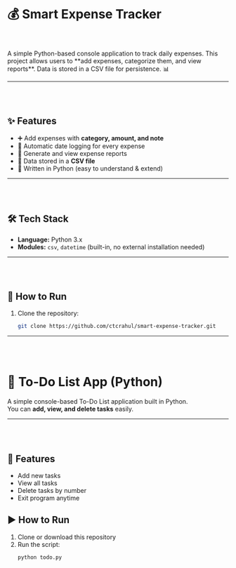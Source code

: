 
# 💰 Smart Expense Tracker

<br>
</br>
A simple Python-based console application to track daily expenses.  
This project allows users to **add expenses, categorize them, and view reports**.  
Data is stored in a CSV file for persistence. 📊




---
<br>

</br>


## ✨ Features
- ➕ Add expenses with **category, amount, and note**  
- 📅 Automatic date logging for every expense  
- 📑 Generate and view expense reports  
- 💾 Data stored in a **CSV file**  
- 🐍 Written in Python (easy to understand & extend)

---

<br>

</br>


## 🛠️ Tech Stack
- **Language:** Python 3.x  
- **Modules:** `csv`, `datetime` (built-in, no external installation needed)

---
<br>

</br>

## 🚀 How to Run
1. Clone the repository:
   ```bash
   git clone https://github.com/ctcrahul/smart-expense-tracker.git
---


<br>

</br>





# 📝 To-Do List App (Python)

A simple console-based To-Do List application built in Python.  
You can **add, view, and delete tasks** easily.

---

<br>

</br>

## 🚀 Features
- Add new tasks  
- View all tasks  
- Delete tasks by number  
- Exit program anytime  

## ▶️ How to Run
1. Clone or download this repository  
2. Run the script:
   ```bash
   python todo.py
   
